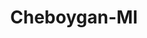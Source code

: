 ---
title: Cheboygan-MI
slug: cheboygan-mi
f_state:
- cms/state/michigan.md
f_locations:
- cms/payday-loan/check-cash-u-s-a-10155.md
- cms/payday-loan/check-and-cash-usa-10474.md
- cms/payday-loan/check-and-cash-usa-10477.md
- cms/payday-loan/fusion-office-center-18870.md
- cms/payday-loan/money-tree-21788.md
- cms/payday-loan/th-e-money-tree-27608.md
updated-on: '2024-05-30T13:41:28.615Z'
created-on: '2024-05-30T13:41:28.615Z'
published-on: '2024-05-30T13:54:32.469Z'
f_city: Cheboygan
layout: '[city].html'
tags: city
---